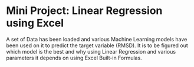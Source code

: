 # Mini Project: Linear Regression using Excel
A set of Data has been loaded and various Machine Learning models have been used on it to predict the target variable (RMSD). It is to be figured out which model is the best and why using Linear Regression and various parameters it depends on using Excel Built-in Formulas.
